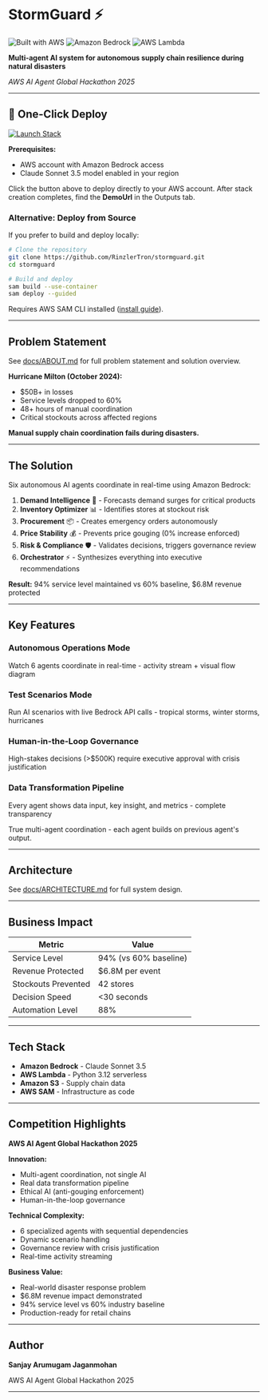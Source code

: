 # StormGuard ⚡

![Built with AWS](https://img.shields.io/badge/Built%20with-AWS-FF9900?logo=amazon-aws&logoColor=white)
![Amazon Bedrock](https://img.shields.io/badge/Amazon-Bedrock-purple?logo=amazon-aws)
![AWS Lambda](https://img.shields.io/badge/AWS-Lambda-orange?logo=aws-lambda&logoColor=white)

**Multi-agent AI system for autonomous supply chain resilience during natural disasters**

*AWS AI Agent Global Hackathon 2025*

---

## 🚀 One-Click Deploy

[![Launch Stack](https://s3.amazonaws.com/cloudformation-examples/cloudformation-launch-stack.png)](https://console.aws.amazon.com/cloudformation/home?region=us-east-1#/stacks/quickcreate?templateURL=https://stormguard-deploy-bucket.s3.amazonaws.com/packaged.yaml&stackName=stormguard)

**Prerequisites:**
- AWS account with Amazon Bedrock access
- Claude Sonnet 3.5 model enabled in your region

Click the button above to deploy directly to your AWS account. After stack creation completes, find the **DemoUrl** in the Outputs tab.

### Alternative: Deploy from Source

If you prefer to build and deploy locally:

```bash
# Clone the repository
git clone https://github.com/RinzlerTron/stormguard.git
cd stormguard

# Build and deploy
sam build --use-container
sam deploy --guided
```

Requires AWS SAM CLI installed ([install guide](https://docs.aws.amazon.com/serverless-application-model/latest/developerguide/install-sam-cli.html)).

---

## Problem Statement

See [docs/ABOUT.md](docs/ABOUT.md) for full problem statement and solution overview.

**Hurricane Milton (October 2024):**
- $50B+ in losses
- Service levels dropped to 60%
- 48+ hours of manual coordination
- Critical stockouts across affected regions

**Manual supply chain coordination fails during disasters.**

---

## The Solution

Six autonomous AI agents coordinate in real-time using Amazon Bedrock:

1. **Demand Intelligence** 🧠 - Forecasts demand surges for critical products
2. **Inventory Optimizer** 📊 - Identifies stores at stockout risk
3. **Procurement** 📦 - Creates emergency orders autonomously
4. **Price Stability** 💰 - Prevents price gouging (0% increase enforced)
5. **Risk & Compliance** 🛡️ - Validates decisions, triggers governance review
6. **Orchestrator** ⚡ - Synthesizes everything into executive recommendations

**Result:** 94% service level maintained vs 60% baseline, $6.8M revenue protected

---

## Key Features

### Autonomous Operations Mode
Watch 6 agents coordinate in real-time - activity stream + visual flow diagram

### Test Scenarios Mode
Run AI scenarios with live Bedrock API calls - tropical storms, winter storms, hurricanes

### Human-in-the-Loop Governance
High-stakes decisions (>$500K) require executive approval with crisis justification

### Data Transformation Pipeline
Every agent shows data input, key insight, and metrics - complete transparency

True multi-agent coordination - each agent builds on previous agent's output.

---

## Architecture

See [docs/ARCHITECTURE.md](docs/ARCHITECTURE.md) for full system design.

---

## Business Impact

| Metric | Value |
|--------|-------|
| Service Level | 94% (vs 60% baseline) |
| Revenue Protected | $6.8M per event |
| Stockouts Prevented | 42 stores |
| Decision Speed | <30 seconds |
| Automation Level | 88% |

---

## Tech Stack

- **Amazon Bedrock** - Claude Sonnet 3.5
- **AWS Lambda** - Python 3.12 serverless
- **Amazon S3** - Supply chain data
- **AWS SAM** - Infrastructure as code

---

## Competition Highlights

**AWS AI Agent Global Hackathon 2025**

**Innovation:**
- Multi-agent coordination, not single AI
- Real data transformation pipeline
- Ethical AI (anti-gouging enforcement)
- Human-in-the-loop governance

**Technical Complexity:**
- 6 specialized agents with sequential dependencies
- Dynamic scenario handling
- Governance review with crisis justification
- Real-time activity streaming

**Business Value:**
- Real-world disaster response problem
- $6.8M revenue impact demonstrated
- 94% service level vs 60% industry baseline
- Production-ready for retail chains

---

## Author

**Sanjay Arumugam Jaganmohan**

AWS AI Agent Global Hackathon 2025

---

